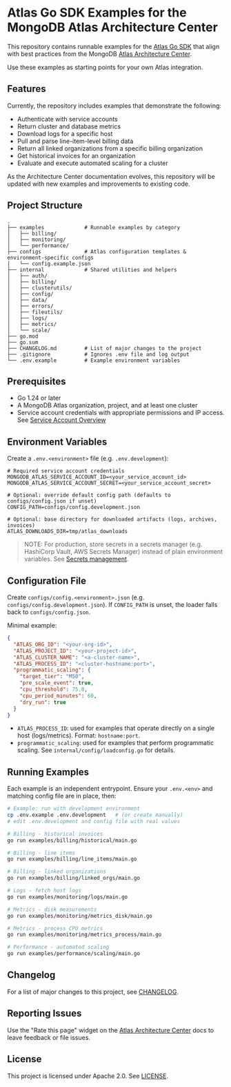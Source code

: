 # Atlas Go SDK Examples for the MongoDB Atlas Architecture Center

This repository contains runnable examples for the
[Atlas Go SDK](https://www.mongodb.com/docs/atlas/sdk/)
that align with best practices from the MongoDB
[Atlas Architecture Center](https://www.mongodb.com/docs/atlas/architecture/current/).

Use these examples as starting points for your own Atlas integration.

## Features

Currently, the repository includes examples that demonstrate the following:

- Authenticate with service accounts
- Return cluster and database metrics
- Download logs for a specific host
- Pull and parse line-item-level billing data
- Return all linked organizations from a specific billing organization
- Get historical invoices for an organization
- Evaluate and execute automated scaling for a cluster

As the Architecture Center documentation evolves, this repository will be updated with new examples 
and improvements to existing code. 

## Project Structure

```text
.
├── examples             # Runnable examples by category
│   ├── billing/
│   ├── monitoring/
│   └── performance/
├── configs              # Atlas configuration templates & environment-specific configs
│   └── config.example.json
├── internal             # Shared utilities and helpers
│   ├── auth/
│   ├── billing/
│   ├── clusterutils/
│   ├── config/
│   ├── data/
│   ├── errors/
│   ├── fileutils/
│   ├── logs/
│   ├── metrics/
│   └── scale/
├── go.mod
├── go.sum
├── CHANGELOG.md         # List of major changes to the project 
├── .gitignore           # Ignores .env file and log output
└── .env.example         # Example environment variables
```

## Prerequisites

- Go 1.24 or later
- A MongoDB Atlas organization, project, and at least one cluster
- Service account credentials with appropriate permissions and IP access. See
  [Service Account Overview](https://www.mongodb.com/docs/atlas/api/service-accounts-overview/)

## Environment Variables

Create a `.env.<environment>` file (e.g. `.env.development`):

```dotenv
# Required service account credentials
MONGODB_ATLAS_SERVICE_ACCOUNT_ID=<your_service_account_id>
MONGODB_ATLAS_SERVICE_ACCOUNT_SECRET=<your_service_account_secret>

# Optional: override default config path (defaults to configs/config.json if unset)
CONFIG_PATH=configs/config.development.json

# Optional: base directory for downloaded artifacts (logs, archives, invoices)
ATLAS_DOWNLOADS_DIR=tmp/atlas_downloads
```

> NOTE: For production, store secrets in a secrets manager (e.g. HashiCorp Vault,
> AWS Secrets Manager) instead of plain environment variables.
> See [Secrets management](https://www.mongodb.com/docs/atlas/architecture/current/auth/#secrets-management).

## Configuration File

Create `configs/config.<environment>.json` (e.g. `configs/config.development.json`).
If `CONFIG_PATH` is unset, the loader falls back to `configs/config.json`.

Minimal example:
```json
{
  "ATLAS_ORG_ID": "<your-org-id>",
  "ATLAS_PROJECT_ID": "<your-project-id>",
  "ATLAS_CLUSTER_NAME": "<a-cluster-name>",
  "ATLAS_PROCESS_ID": "<cluster-hostname:port>",
  "programmatic_scaling": {
    "target_tier": "M50",
    "pre_scale_event": true,
    "cpu_threshold": 75.0,
    "cpu_period_minutes": 60,
    "dry_run": true
  }
}
```
- `ATLAS_PROCESS_ID`: used for examples that operate directly on a single host (logs/metrics). Format: `hostname:port`.
- `programmatic_scaling`: used for examples that perform programmatic scaling. See `internal/config/loadconfig.go` for details.

## Running Examples

Each example is an independent entrypoint. Ensure your `.env.<env>` and matching config file are in place, then:

```bash
# Example: run with development environment
cp .env.example .env.development   # (or create manually)
# edit .env.development and config file with real values

# Billing - historical invoices
go run examples/billing/historical/main.go

# Billing - line items
go run examples/billing/line_items/main.go

# Billing - linked organizations
go run examples/billing/linked_orgs/main.go

# Logs - fetch host logs
go run examples/monitoring/logs/main.go

# Metrics - disk measurements
go run examples/monitoring/metrics_disk/main.go

# Metrics - process CPU metrics
go run examples/monitoring/metrics_process/main.go

# Performance - automated scaling
go run examples/performance/scaling/main.go
```

## Changelog

For a list of major changes to this project, see [CHANGELOG](CHANGELOG.md).

## Reporting Issues

Use the "Rate this page" widget on the
[Atlas Architecture Center](https://www.mongodb.com/docs/atlas/architecture/current/)
docs to leave feedback or file issues.

## License

This project is licensed under Apache 2.0. See [LICENSE](LICENSE).
